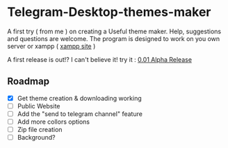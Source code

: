 # Telegram-Desktop-themes-maker
A first try ( from me ) on creating a Useful theme maker. Help, suggestions and questions are welcome.
The program is designed to work on you own server or xampp ( [xampp site](https://www.apachefriends.org/it/index.html) )

A first release is out!? I can't believe it! try it : [0.01 Alpha Release](https://github.com/danielpetrica/Telegram-Desktop-themes-maker/releases/tag/0.01 "0.01 First Alpha Release")

## Roadmap
- [x] Get theme creation & downloading working
- [ ] Public Website
- [ ] Add the "send to telegram channel" feature
- [ ] Add more collors options
- [ ] Zip file creation
- [ ] Background?
